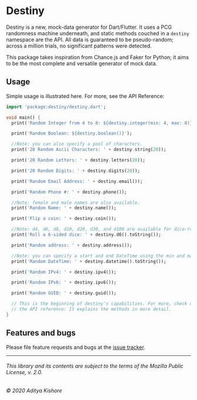 # Destiny

Destiny is a new, mock-data generator for Dart/Flutter. It uses a PCG randomness machine
underneath, and static methods couched in a `destiny` namespace are the API. All data is
guaranteed to be pseudo-random; across a million trials, no significant patterns were
detected. 

This package takes inspiration from Chance.js and Faker for Python; it aims to be the most
complete and versatile generator of mock data.

## Usage

Simple usage is illustrated here. For more, see the API Reference:

```dart
import 'package:destiny/destiny.dart';

void main() {
  print('Random Integer from 4 to 8: ${destiny.integer(min: 4, max: 8)}');

  print('Random Boolean: ${destiny.boolean()}');

  //Note: you can also specify a pool of characters.
  print('20 Random Ascii Characters: ' + destiny.string(20));

  print('20 Random Letters: ' + destiny.letters(20));

  print('20 Random Digits: ' + destiny.digits(20));

  print('Random Email Address: ' + destiny.email());

  print('Random Phone #: ' + destiny.phone());

  //Note: female and male names are also available.
  print('Random Name: ' + destiny.name());

  print('Flip a coin: ' + destiny.coin());

  //Note: d4, d6, d8, d10, d20, d30, and d100 are available for dice-rolling.
  print('Roll a 6-sided dice: ' + destiny.d6().toString());

  print('Random address: ' + destiny.address());

  //Note: you can specify a start and end DateTime using the min and max params.
  print('Random DateTime: ' + destiny.datetime().toString());

  print('Random IPv4: ' + destiny.ipv4());

  print('Random IPv6: ' + destiny.ipv6());

  print('Random GUID: ' + destiny.guid());

  // This is the beginning of destiny's capabilities. For more, check out
  // the API reference: It explains the methods in more detail.
}
```

## Features and bugs

Please file feature requests and bugs at the [issue tracker][tracker].

[tracker]: http://example.com/issues/replaceme

---

###### This library and its contents are subject to the terms of the Mozilla Public License, v. 2.0. 
###### © 2020 Aditya Kishore

